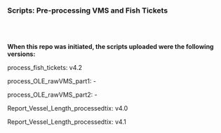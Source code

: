 ### Scripts: Pre-processing VMS and Fish Tickets

<br>
<br>

**When this repo was initiated, the scripts uploaded were the following versions:**

process_fish_tickets: v4.2

process_OLE_rawVMS_part1: -

process_OLE_rawVMS_part2: - 

Report_Vessel_Length_processedtix: v4.0

Report_Vessel_Length_processedtix: v4.1
